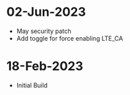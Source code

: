 # 02-Jun-2023
- May security patch
- Add toggle for force enabling LTE_CA

# 18-Feb-2023
- Initial Build


